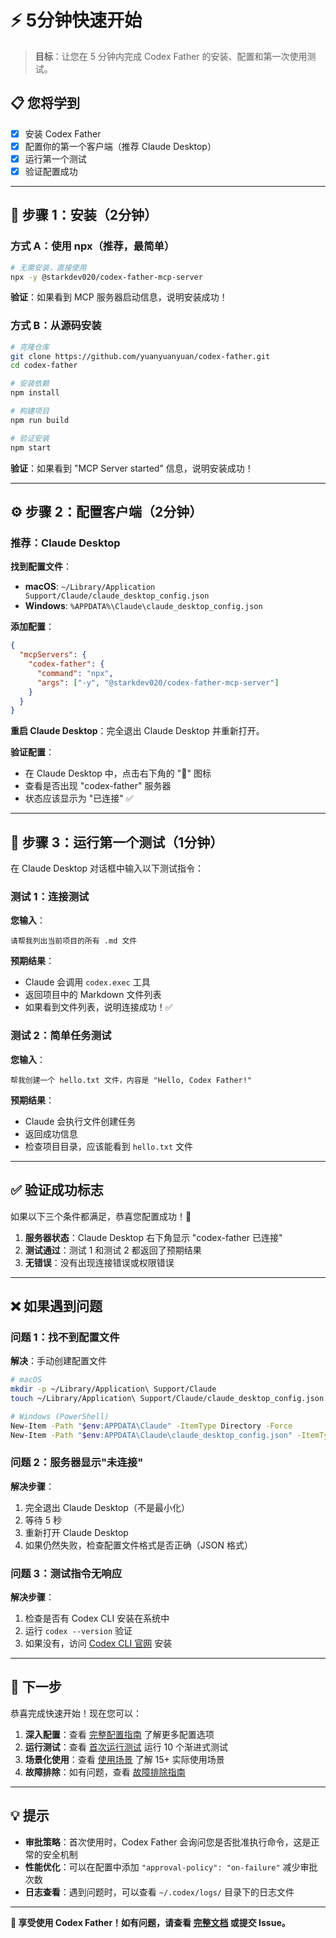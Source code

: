 # ⚡ 5分钟快速开始

> **目标**：让您在 5 分钟内完成 Codex Father 的安装、配置和第一次使用测试。

## 📋 您将学到

- [x] 安装 Codex Father
- [x] 配置你的第一个客户端（推荐 Claude Desktop）
- [x] 运行第一个测试
- [x] 验证配置成功

---

## 🚀 步骤 1：安装（2分钟）

### 方式 A：使用 npx（推荐，最简单）

```bash
# 无需安装，直接使用
npx -y @starkdev020/codex-father-mcp-server
```

**验证**：如果看到 MCP 服务器启动信息，说明安装成功！

### 方式 B：从源码安装

```bash
# 克隆仓库
git clone https://github.com/yuanyuanyuan/codex-father.git
cd codex-father

# 安装依赖
npm install

# 构建项目
npm run build

# 验证安装
npm start
```

**验证**：如果看到 "MCP Server started" 信息，说明安装成功！

---

## ⚙️ 步骤 2：配置客户端（2分钟）

### 推荐：Claude Desktop

**找到配置文件**：

- **macOS**: `~/Library/Application Support/Claude/claude_desktop_config.json`
- **Windows**: `%APPDATA%\Claude\claude_desktop_config.json`

**添加配置**：

```json
{
  "mcpServers": {
    "codex-father": {
      "command": "npx",
      "args": ["-y", "@starkdev020/codex-father-mcp-server"]
    }
  }
}
```

**重启 Claude Desktop**：完全退出 Claude Desktop 并重新打开。

**验证配置**：

- 在 Claude Desktop 中，点击右下角的 "🔧" 图标
- 查看是否出现 "codex-father" 服务器
- 状态应该显示为 "已连接" ✅

---

## 🧪 步骤 3：运行第一个测试（1分钟）

在 Claude Desktop 对话框中输入以下测试指令：

### 测试 1：连接测试

**您输入**：
```
请帮我列出当前项目的所有 .md 文件
```

**预期结果**：
- Claude 会调用 `codex.exec` 工具
- 返回项目中的 Markdown 文件列表
- 如果看到文件列表，说明连接成功！✅

### 测试 2：简单任务测试

**您输入**：
```
帮我创建一个 hello.txt 文件，内容是 "Hello, Codex Father!"
```

**预期结果**：
- Claude 会执行文件创建任务
- 返回成功信息
- 检查项目目录，应该能看到 `hello.txt` 文件

---

## ✅ 验证成功标志

如果以下三个条件都满足，恭喜您配置成功！🎉

1. **服务器状态**：Claude Desktop 右下角显示 "codex-father 已连接"
2. **测试通过**：测试 1 和测试 2 都返回了预期结果
3. **无错误**：没有出现连接错误或权限错误

---

## ❌ 如果遇到问题

### 问题 1：找不到配置文件

**解决**：手动创建配置文件

```bash
# macOS
mkdir -p ~/Library/Application\ Support/Claude
touch ~/Library/Application\ Support/Claude/claude_desktop_config.json

# Windows (PowerShell)
New-Item -Path "$env:APPDATA\Claude" -ItemType Directory -Force
New-Item -Path "$env:APPDATA\Claude\claude_desktop_config.json" -ItemType File
```

### 问题 2：服务器显示"未连接"

**解决步骤**：
1. 完全退出 Claude Desktop（不是最小化）
2. 等待 5 秒
3. 重新打开 Claude Desktop
4. 如果仍然失败，检查配置文件格式是否正确（JSON 格式）

### 问题 3：测试指令无响应

**解决步骤**：
1. 检查是否有 Codex CLI 安装在系统中
2. 运行 `codex --version` 验证
3. 如果没有，访问 [Codex CLI 官网](https://docs.codex.dev) 安装

---

## 🔗 下一步

恭喜完成快速开始！现在您可以：

1. **深入配置**：查看 [完整配置指南](configuration.md) 了解更多配置选项
2. **运行测试**：查看 [首次运行测试](first-run.md) 运行 10 个渐进式测试
3. **场景化使用**：查看 [使用场景](use-cases/README.md) 了解 15+ 实际使用场景
4. **故障排除**：如有问题，查看 [故障排除指南](troubleshooting.md)

---

## 💡 提示

- **审批策略**：首次使用时，Codex Father 会询问您是否批准执行命令，这是正常的安全机制
- **性能优化**：可以在配置中添加 `"approval-policy": "on-failure"` 减少审批次数
- **日志查看**：遇到问题时，可以查看 `~/.codex/logs/` 目录下的日志文件

---

**🎉 享受使用 Codex Father！如有问题，请查看 [完整文档](../README.md) 或提交 Issue。**
